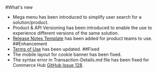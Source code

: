 #What's new
- Mega menu has been introduced to simplify user search for a solution/product.
- Product & API Versioning has been introduced to enable the use to experience different versions of the same solution.
- [Release Notes Template](?path=/docs/release-notes-template.md) has been added for product teams to use.
##Enhancement
- [Terms of Use](?path=/docs/terms-of-use/latest.md) has been updated.
##Fixed
- The mobile layout for cookie banner has been fixed.
- The syntax error in Transaction-Details.md file has been fixed for Commerce Hub [GitHub Issue 128](https://www.github.com/Fiserv/Support/issues/128). 
